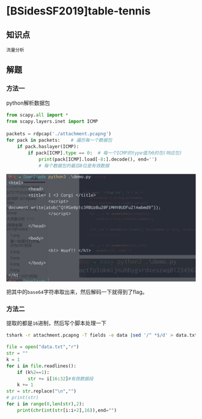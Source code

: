 # [BSidesSF2019]table-tennis

## 知识点

`流量分析`

## 解题

### 方法一

python解析数据包

```python
from scapy.all import *
from scapy.layers.inet import ICMP

packets = rdpcap('./attachment.pcapng')
for pack in packets:    # 遍历每一个数据包
    if pack.haslayer(ICMP):
        if pack[ICMP].type == 0:  # 每一个ICMP的type值为0的包(响应包)
            print(pack[ICMP].load[-8:].decode(), end='')
            # 每个数据包的最后8位是有效数据
```

![image-20231206092346246](./img/104-1.png)

把其中的`base64`字符串取出来，然后解码一下就得到了flag。

### 方法二

提取的都是`16`进制，然后写个脚本处理一下

```bash
tshark -r attachment.pcapng -T fields -e data |sed '/^ *$/d' > data.txt
```

```python
file = open("data.txt","r")
str = ""
k = 1
for i in file.readlines():
    if (k%2==1):
        str += i[16:32]#有效数据段
    k += 1
str = str.replace("\n","")
# print(str)
for i in range(0,len(str),2):
    print(chr(int(str[i:i+2],16)),end="")
```

